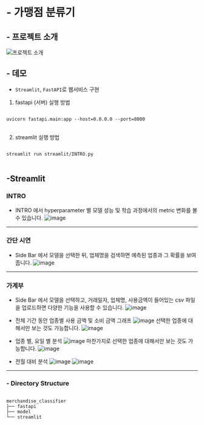 # - 가맹점 분류기
## - 프로젝트 소개
![프로젝트 소개](https://user-images.githubusercontent.com/97024674/182273714-e00c0fe4-bacf-446a-9e64-f9c153cb0d0c.png)

## - 데모
* `Streamlit`, `FastAPI`로 웹서비스 구현
1. fastapi (서버) 실행 방법
<pre>
<code>
uvicorn fastapi.main:app --host=0.0.0.0 --port=8000
</code>
</pre>
2. streamlit 실행 방법
<pre>
<code>
streamlit run streamlit/INTRO.py
</code>
</pre>

## -Streamlit

### INTRO
* INTRO 에서 hyperparameter 별 모델 성능 및 학습 과정에서의 metric 변화를 볼 수 있습니다.
![image](https://user-images.githubusercontent.com/97024674/182293427-03885000-3b03-413f-9917-e47f37061025.png)
***
### 간단 시연
* Side Bar 에서 모델을 선택한 뒤, 업체명을 검색하면 예측된 업종과 그 확률을 보여줍니다.
![image](https://user-images.githubusercontent.com/97024674/182293631-d35efd5f-66a5-40dc-92e5-82279ec6f08b.png)
***
### 가계부
* Side Bar 에서 모델을 선택하고, 거래일자, 업체명, 사용금액이 들어있는 csv 파일을 업로드하면 다양한 기능을 사용할 수 있습니다.
![image](https://user-images.githubusercontent.com/97024674/182293902-e3b7d35d-9f7d-47a1-82f4-63681409e9d6.png)


 - 전체 기간 동안 업종별 사용 금액 및 소비 금액 그래프
![image](https://user-images.githubusercontent.com/97024674/182293965-41cd357f-e398-4b48-bc9a-95f1aecdb387.png)
선택한 업종에 대해서만 보는 것도 가능합니다.
![image](https://user-images.githubusercontent.com/97024674/182294039-41bcce5a-ebe0-4678-b817-b6623ad3e8f3.png)

 - 업종 별, 요일 별 분석
 ![image](https://user-images.githubusercontent.com/97024674/182294123-3f3ce8e6-6f6b-4982-be2c-2b6474d293ab.png)
 마찬가지로 선택한 업종에 대해서만 보는 것도 가능합니다.
![image](https://user-images.githubusercontent.com/97024674/182295178-ca3a0aa1-c077-4949-848a-5c434f9015e1.png)

 - 전월 대비 분석
![image](https://user-images.githubusercontent.com/97024674/182295529-4270bee9-f075-400e-920e-1ae72c6d0e8f.png)
![image](https://user-images.githubusercontent.com/97024674/182295684-fbf4d8c5-523f-479e-a8ab-9642bfe4f316.png)

*****
### - Directory Structure
<pre>
<code>
merchandise_classifier
├── fastapi
├── model
└── streamlit
</code>
</pre>


